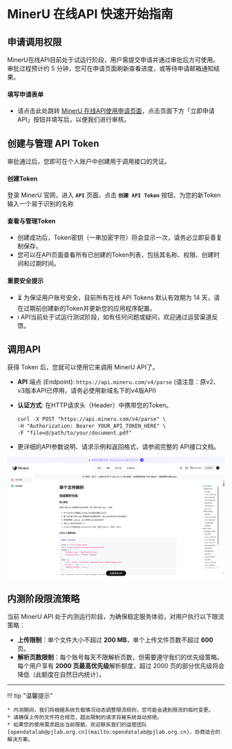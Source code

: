 # **MinerU** **在线API** **快速开始指南**

## **申请调用权限** 

MinerU在线API目前处于试运行阶段，用户需提交申请并通过审批后方可使用。审批过程预计约 5 分钟，您可在申请页面刷新查看进度，或等待申请邮箱通知结果。

#### **填写申请表单**

- 请点击此处跳转 [MinerU 在线API使用申请页面](https://mineru.net/apiManage/docs)，点击页面下方「立即申请API」按钮并填写后，以便我们进行审核。

## **创建与管理** **API** **Token**

审批通过后，您即可在个人账户中创建用于调用接口的凭证。

#### **创建Token**

登录 MinerU 官网，进入 **`API`** 页面、点击 **`创建 API Token`** 按钮、为您的新Token输入一个易于识别的名称

#### **查看与管理Token**

- 创建成功后，Token密钥（一串加密字符）将会显示一次，请务必立即妥善复制保存。
- 您可以在API页面查看所有已创建的Token列表，包括其名称、权限、创建时间和过期时间。

#### **重要安全提示**

- ⏳ 为保证用户账号安全，目前所有在线 API Tokens 默认有效期为 14 天，请在过期前创建新的Token并更新您的应用程序配置。
- ℹ️ API当前处于试运行测试阶段，如有任何问题或疑问，欢迎通过运营渠道反馈。

## **调用API**

获得 Token 后，您就可以使用它来调用 MinerU API了。

- **API** 端点 (Endpoint): `https://api.mineru.com/v4/parse` (请注意：原v2、v3版本API已停用，请务必使用新域名下的v4版API)

- **认证方式**: 在HTTP请求头（Header）中携带您的Token。

  ```
  curl -X POST "https://api.mineru.com/v4/parse" \
  -H "Authorization: Bearer YOUR_API_TOKEN_HERE" \
  -F "file=@/path/to/your/document.pdf"
  ```

- 更详细的API参数说明、请求示例和返回格式，请参阅完整的 API接口文档。



![API申请](../assets/images/2025-09-09-19-54-03.png)

## **内测阶段限流策略**

当前 MinerU API 处于内测运行阶段，为确保稳定服务体验，对用户执行以下限流策略：

* **上传限制**：单个文件大小不超过 **200 MB**，单个上传文件页数不超过 **600** 页。
* **解析页数限制**：每个账号每天不限解析页数，但需要遵守我们的优先级策略。每个用户享有 **2000 页最高优先级**解析额度，超过 2000 页的部分优先级将会降低（此额度在自然日内统计）。

---

!!! tip "温馨提示"

    * 内测期间，我们将根据系统负载情况动态调整限流规则，您可能会遇到限流的临时变更。
    * 请确保上传的文件符合规范，超出限制的请求将被系统自动拒绝。
    * 如果您的使用需求超出当前限额，欢迎联系我们的运营团队 [opendatalab@pjlab.org.cn](mailto:opendatalab@pjlab.org.cn)，协商适合的解决方案。
